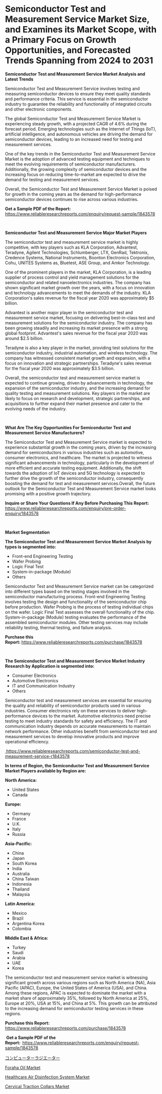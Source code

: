 <p><h1>Semiconductor Test and Measurement Service Market Size, and Examines its Market Scope, with a Primary Focus on Growth Opportunities, and Forecasted Trends Spanning from 2024 to 2031</h1></p><p><strong>Semiconductor Test and Measurement Service Market Analysis and Latest Trends</strong></p>
<p><p>Semiconductor Test and Measurement Service involves testing and measuring semiconductor devices to ensure they meet quality standards and performance criteria. This service is essential in the semiconductor industry to guarantee the reliability and functionality of integrated circuits and other electronic components.</p><p>The global Semiconductor Test and Measurement Service Market is experiencing steady growth, with a projected CAGR of 4.6% during the forecast period. Emerging technologies such as the Internet of Things (IoT), artificial intelligence, and autonomous vehicles are driving the demand for semiconductor devices, leading to an increased need for testing and measurement services.</p><p>One of the key trends in the Semiconductor Test and Measurement Service Market is the adoption of advanced testing equipment and techniques to meet the evolving requirements of semiconductor manufacturers. Additionally, the growing complexity of semiconductor devices and the increasing focus on reducing time-to-market are expected to drive the demand for testing and measurement services.</p><p>Overall, the Semiconductor Test and Measurement Service Market is poised for growth in the coming years as the demand for high-performance semiconductor devices continues to rise across various industries.</p></p>
<p><strong>Get a Sample PDF of the Report:&nbsp;</strong> <a href="https://www.reliableresearchreports.com/enquiry/request-sample/1843578">https://www.reliableresearchreports.com/enquiry/request-sample/1843578</a></p>
<p>&nbsp;</p>
<p><strong>Semiconductor Test and Measurement Service Major Market Players</strong></p>
<p><p>The semiconductor test and measurement service market is highly competitive, with key players such as KLA Corporation, Advantest, Teradyne, Agilent Technologies, Schlumberger, LTX, GenRad, Tektronix, Credence Systems, National Instruments, Boonton Electronics Corporation, Cohu, UNITES Systems as, Bluetest, ASE Group, and Amkor Technology.</p><p>One of the prominent players in the market, KLA Corporation, is a leading supplier of process control and yield management solutions for the semiconductor and related nanoelectronics industries. The company has shown significant market growth over the years, with a focus on innovation and technology advancements to meet the demands of the industry. KLA Corporation's sales revenue for the fiscal year 2020 was approximately $5 billion.</p><p>Advantest is another major player in the semiconductor test and measurement service market, focusing on delivering best-in-class test and measurement solutions for the semiconductor industry. The company has been growing steadily and increasing its market presence with a strong global footprint. Advantest's sales revenue for the fiscal year 2020 was around $2.5 billion.</p><p>Teradyne is also a key player in the market, providing test solutions for the semiconductor industry, industrial automation, and wireless technology. The company has witnessed consistent market growth and expansion, with a focus on innovation and strategic partnerships. Teradyne's sales revenue for the fiscal year 2020 was approximately $3.5 billion.</p><p>Overall, the semiconductor test and measurement service market is expected to continue growing, driven by advancements in technology, the expansion of the semiconductor industry, and the increasing demand for quality testing and measurement solutions. Key players in the market are likely to focus on research and development, strategic partnerships, and acquisitions to further expand their market presence and cater to the evolving needs of the industry.</p></p>
<p>&nbsp;</p>
<p><strong>What Are The Key Opportunities For Semiconductor Test and Measurement Service Manufacturers?</strong></p>
<p><p>The Semiconductor Test and Measurement Service market is expected to experience substantial growth in the coming years, driven by the increasing demand for semiconductors in various industries such as automotive, consumer electronics, and healthcare. The market is projected to witness significant advancements in technology, particularly in the development of more efficient and accurate testing equipment. Additionally, the shift towards the adoption of IoT devices and 5G technology is expected to further drive the growth of the semiconductor industry, consequently boosting the demand for test and measurement services.Overall, the future outlook for the Semiconductor Test and Measurement Service market looks promising with a positive growth trajectory.</p></p>
<p><strong>Inquire or Share Your Questions If Any Before Purchasing This Report:</strong> <a href="https://www.reliableresearchreports.com/enquiry/pre-order-enquiry/1843578">https://www.reliableresearchreports.com/enquiry/pre-order-enquiry/1843578</a></p>
<p>&nbsp;</p>
<p><strong>Market Segmentation</strong></p>
<p><strong>The Semiconductor Test and Measurement Service Market Analysis by types is segmented into:</strong></p>
<p><ul><li>Front-end Engineering Testing</li><li>Wafer Probing</li><li>Logic Final Test</li><li>System-in-package (Module)</li><li>Others</li></ul></p>
<p><p>Semiconductor Test and Measurement Service market can be categorized into different types based on the testing stages involved in the semiconductor manufacturing process. Front-end Engineering Testing involves testing the design and functionality of the semiconductor chip before production. Wafer Probing is the process of testing individual chips on the wafer. Logic Final Test assesses the overall functionality of the chip. System-in-package (Module) testing evaluates the performance of the assembled semiconductor modules. Other testing services may include reliability testing, thermal testing, and failure analysis.</p></p>
<p><strong>Purchase this Report:&nbsp;</strong><a href="https://www.reliableresearchreports.com/purchase/1843578">https://www.reliableresearchreports.com/purchase/1843578</a></p>
<p>&nbsp;</p>
<p><strong>The Semiconductor Test and Measurement Service Market Industry Research by Application is segmented into:</strong></p>
<p><ul><li>Consumer Electronics</li><li>Automotive Electronics</li><li>IT and Communication Industry</li><li>Others</li></ul></p>
<p><p>Semiconductor test and measurement services are essential for ensuring the quality and reliability of semiconductor products used in various industries. Consumer electronics rely on these services to deliver high-performance devices to the market. Automotive electronics need precise testing to meet industry standards for safety and efficiency. The IT and communication industry depends on accurate measurements to maintain network performance. Other industries benefit from semiconductor test and measurement services to develop innovative products and improve operational efficiency.</p></p>
<p><a href="https://www.reliableresearchreports.com/semiconductor-test-and-measurement-service-r1843578">&nbsp;https://www.reliableresearchreports.com/semiconductor-test-and-measurement-service-r1843578</a></p>
<p><strong>In terms of Region, the Semiconductor Test and Measurement Service Market Players available by Region are:</strong></p>
<p>
    <p> <strong> North America: </strong>
        <ul>
            <li>United States</li>
            <li>Canada</li>
        </ul>
        </p> 
    <p> <strong> Europe: </strong>
        <ul>
            <li>Germany</li>
            <li>France</li>
            <li>U.K.</li>
            <li>Italy</li>
            <li>Russia</li>
        </ul>
        </p> 
    <p> <strong> Asia-Pacific: </strong>
        <ul>
            <li>China</li>
            <li>Japan</li>
            <li>South Korea</li>
            <li>India</li>
            <li>Australia</li>
            <li>China Taiwan</li>
            <li>Indonesia</li>
            <li>Thailand</li>
            <li>Malaysia</li>
        </ul>
        </p> 
    <p> <strong> Latin America: </strong>
        <ul>
            <li>Mexico</li>
            <li>Brazil</li>
            <li>Argentina Korea</li>
            <li>Colombia</li>
        </ul>
        </p> 
    <p> <strong> Middle East & Africa: </strong>
        <ul>
            <li>Turkey</li>
            <li>Saudi</li>
            <li>Arabia</li>
            <li>UAE</li>
            <li>Korea</li>
        </ul>
    </p>
    </p>
<p><p>The semiconductor test and measurement service market is witnessing significant growth across various regions such as North America (NA), Asia Pacific (APAC), Europe, the United States of America (USA), and China. Among these regions, APAC is expected to dominate the market with a market share of approximately 35%, followed by North America at 25%, Europe at 20%, USA at 15%, and China at 5%. This growth can be attributed to the increasing demand for semiconductor testing services in these regions.</p></p>
<p><strong>Purchase this Report: </strong><a href="https://www.reliableresearchreports.com/purchase/1843578">https://www.reliableresearchreports.com/purchase/1843578</a></p>
<p>&nbsp;<strong>Get a Sample PDF of the Report:&nbsp;&nbsp;</strong><a href="https://www.reliableresearchreports.com/enquiry/request-sample/1843578">https://www.reliableresearchreports.com/enquiry/request-sample/1843578</a></p>
<p><strong></strong></p>
<p><p><a href="https://github.com/oqoeusbvpadwjs08/Market-Research-Report-List-2/blob/main/560542462358.md">コンピューターラジエーター</a></p><p><a href="https://issuu.com/reportprime-2/docs/foraha-oil-market-size-2030.pptx">Foraha Oil Market</a></p><p><a href="https://www.linkedin.com/pulse/healthcare-air-disinfection-system-market-comprehensive-assessment-uuite?trackingId=I7ppbFPv%2BYQMMlV9wGP0%2Fg%3D%3D">Healthcare Air Disinfection System Market</a></p><p><a href="https://www.linkedin.com/pulse/cervical-traction-collars-market-comprehensive-assessment-mmhye?trackingId=PiVCzZfnf4Ng7MTdQVnetA%3D%3D">Cervical Traction Collars Market</a></p></p>